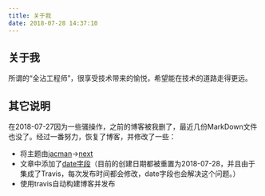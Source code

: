 ```yaml
---
title: 关于我
date: 2018-07-28 14:37:10
---
```


## 关于我
所谓的“全沾工程师”，很享受技术带来的愉悦，希望能在技术的道路走得更远。

## 其它说明
在2018-07-27因为一些骚操作，之前的博客被我删了，最近几份MarkDown文件也没了。经过一番努力，恢复了博客，并修改了一些：
- 将主题由[jacman](https://github.com/wuchong/jacman/)->[next](https://github.com/theme-next)
- 文章中添加了[date字段](https://hexo.io/docs/front-matter.html)（目前的创建日期都被重置为2018-07-28，并且由于集成了Travis，每次发布时间都会修改，date字段也会解决这个问题。）
- 使用travis自动构建博客并发布